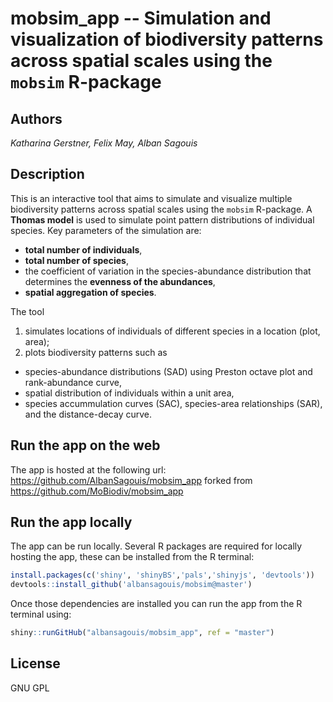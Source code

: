 # **mobsim_app** -- Simulation and visualization of biodiversity patterns across spatial scales using the `mobsim` R-package 

## Authors

*Katharina Gerstner, Felix May, Alban Sagouis*

## Description

This is an interactive tool that aims to simulate and visualize multiple biodiversity patterns across spatial scales using the `mobsim` R-package. A **Thomas model** is used to simulate point pattern distributions of individual species. Key parameters of the simulation are:

* **total number of individuals**, 
* **total number of species**, 
* the coefficient of variation in the species-abundance distribution that determines the **evenness of the abundances**,
* **spatial aggregation of species**.

The tool   
1. simulates locations of individuals of different species in a location (plot, area);      
2. plots biodiversity patterns such as   
+ species-abundance distributions (SAD) using Preston octave plot and rank-abundance curve,   
+ spatial distribution of individuals within a unit area,  
+ species accummulation curves (SAC), species-area relationships (SAR), and the distance-decay curve.   

## Run the app on the web

The app is hosted at the following url: https://github.com/AlbanSagouis/mobsim_app forked from https://github.com/MoBiodiv/mobsim_app

## Run the app locally

The app can be run locally. Several R packages are required for locally hosting the app, these can be installed
from the R terminal:

```r
install.packages(c('shiny', 'shinyBS','pals','shinyjs', 'devtools'))
devtools::install_github('albansagouis/mobsim@master')
```

Once those dependencies are installed you can run the app from the R terminal using:

```r
shiny::runGitHub("albansagouis/mobsim_app", ref = "master")
```

## License

GNU GPL




